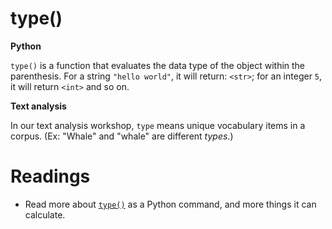 # type()

**Python**

`type()` is a function that evaluates the data type of the object within the parenthesis. For a string `"hello world"`, it will return: `<str>`; for an integer `5`, it will return `<int>` and so on.

**Text analysis**

In our text analysis workshop, `type` means unique vocabulary items in a corpus. (Ex: "Whale" and "whale" are different *types*.)

# Readings

- Read more about [`type()`](https://www.programiz.com/python-programming/methods/built-in/type) as a Python command, and more things it can calculate.
